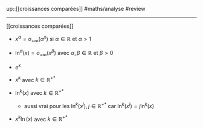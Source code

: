 up::[[croissances comparées]]
#maths/analyse #review 

---
[[croissances comparées]]

 - $x^{\alpha}= o_{+\infty}(\alpha^x)$ si $\alpha \in \mathbb{R}$ et $\alpha > 1$
 - $\ln^{\alpha}(x) = o_{+\infty}(x^{\beta})$ avec $\alpha, \beta \in \mathbb{R}$ et $\beta > 0$

 - $e^x$
 - $x^{k}$ avec $k\in \mathbb{R}^{+*}$
 - $\ln^{k}(x)$ avec $k\in\mathbb{R}^{+*}$
     - aussi vrai pour les $\ln^{k}(x^{j}), j\in\mathbb{R}^{+*}$ car $\ln^{k}(x^{j}) = j\ln^{k}(x)$
 - $x^{k}\ln(x)$ avec $k\in\mathbb{R}^{+*}$




